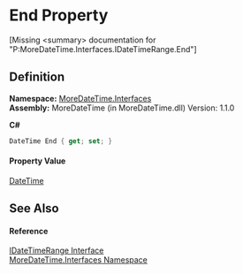 # End Property


\[Missing &lt;summary&gt; documentation for "P:MoreDateTime.Interfaces.IDateTimeRange.End"\]



## Definition
**Namespace:** <a href="N_MoreDateTime_Interfaces.md">MoreDateTime.Interfaces</a>  
**Assembly:** MoreDateTime (in MoreDateTime.dll) Version: 1.1.0

**C#**
``` C#
DateTime End { get; set; }
```



#### Property Value
<a href="https://learn.microsoft.com/dotnet/api/system.datetime" target="_blank" rel="noopener noreferrer">DateTime</a>

## See Also


#### Reference
<a href="T_MoreDateTime_Interfaces_IDateTimeRange.md">IDateTimeRange Interface</a>  
<a href="N_MoreDateTime_Interfaces.md">MoreDateTime.Interfaces Namespace</a>  

